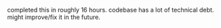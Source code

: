 completed this in roughly 16 hours. codebase has a lot of technical debt. might improve/fix it in the future.
